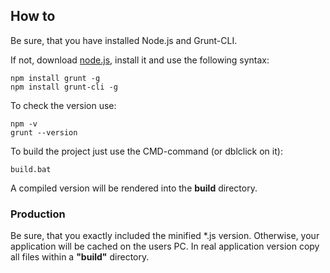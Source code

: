 ## How to

Be sure, that you have installed Node.js and Grunt-CLI. 

If not, download <a href="https://nodejs.org/en/" target="_blank">node.js</a>, install it and use the following syntax:

```batch
npm install grunt -g
npm install grunt-cli -g
```

To check the version use:

```batch
npm -v
grunt --version
```

To build the project just use the CMD-command (or dblclick on it):

```batch
build.bat
```

A compiled version will be rendered into the <b>build</b> directory.

### Production

Be sure, that you exactly included the minified *.js version. Otherwise, your application will be cached on the users PC.
In real application version copy all files within a <b>"build"</b> directory.
